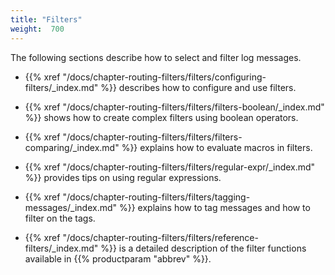 ```yaml
---
title: "Filters"
weight:  700
---
```

<!-- DISCLAIMER: This file is based on the syslog-ng Open Source Edition documentation https://github.com/balabit/syslog-ng-ose-guides/commit/2f4a52ee61d1ea9ad27cb4f3168b95408fddfdf2 and is used under the terms of The syslog-ng Open Source Edition Documentation License. The file has been modified by Axoflow. -->

The following sections describe how to select and filter log messages.

  - {{% xref "/docs/chapter-routing-filters/filters/configuring-filters/_index.md" %}} describes how to configure and use filters.

  - {{% xref "/docs/chapter-routing-filters/filters/filters-boolean/_index.md" %}} shows how to create complex filters using boolean operators.

  - {{% xref "/docs/chapter-routing-filters/filters/filters-comparing/_index.md" %}} explains how to evaluate macros in filters.

  - {{% xref "/docs/chapter-routing-filters/filters/regular-expr/_index.md" %}} provides tips on using regular expressions.

  - {{% xref "/docs/chapter-routing-filters/filters/tagging-messages/_index.md" %}} explains how to tag messages and how to filter on the tags.

  - {{% xref "/docs/chapter-routing-filters/filters/reference-filters/_index.md" %}} is a detailed description of the filter functions available in {{% productparam "abbrev" %}}.
